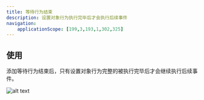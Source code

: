 ```yaml
---
title: 等待行为结束
description: 设置对象行为执行完毕后才会执行后续事件
navigation:
    applicationScope: [199,3,193,1,302,325]
---
```


## 使用

添加等待行为结束后，只有设置对象行为完整的被执行完毕后才会继续执行后续事件。

![alt text](https://assbak.gcw.wiki/gcw/image/zh_hans/commands/sceneobject/waitbehaviorover/image.png)
